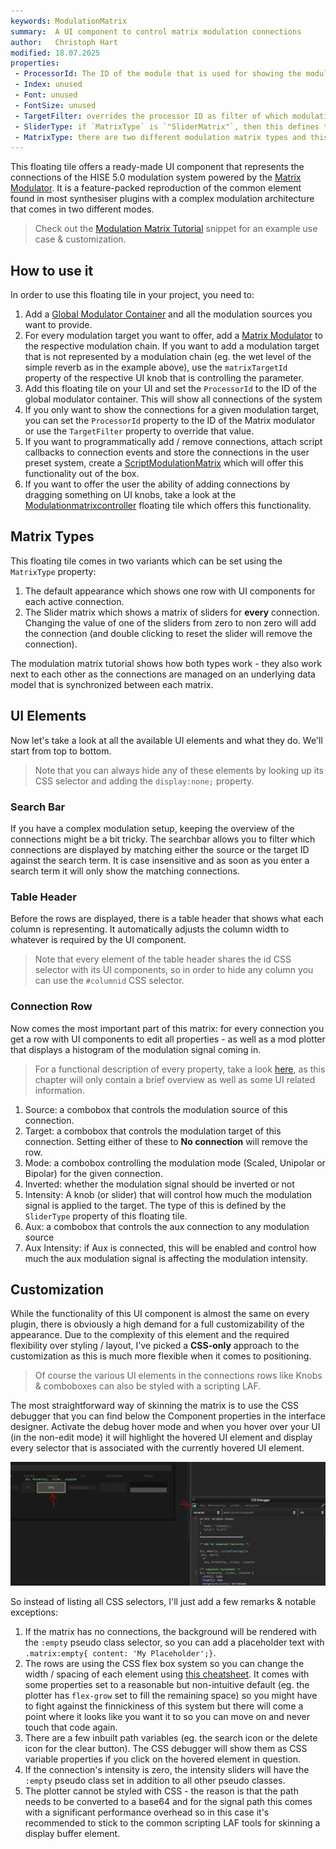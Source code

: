 ```yaml
---
keywords: ModulationMatrix
summary:  A UI component to control matrix modulation connections
author:   Christoph Hart
modified: 18.07.2025
properties:
 - ProcessorId: The ID of the module that is used for showing the modulation connections.
 - Index: unused
 - Font: unused
 - FontSize: unused
 - TargetFilter: overrides the processor ID as filter of which modulation connections should be displayed.
 - SliderType: if `MatrixType` is `"SliderMatrix"`, then this defines the slider style `["Knob", "Horizontal", "Vertical"]`.
 - MatrixType: there are two different modulation matrix types and this property chooses which mode to use. If you set this to `"SliderMatrix"`, then it will display a matrix with sliders for all available connections, in all other cases it will show a matrix with one row per active connection as default.
---
```

  
This floating tile offers a ready-made UI component that represents the connections of the HISE 5.0 modulation system powered by the [Matrix Modulator](/hise-modules/modulators/envelopes/list/matrixmodulator). It is a feature-packed reproduction of the common element found in most synthesiser plugins with a complex modulation architecture that comes in two different modes.

> Check out the [Modulation Matrix Tutorial](/tutorials/scripting#modulation-matrix-tutorial) snippet for an example use case & customization.

## How to use it

In order to use this floating tile in your project, you need to:

1. Add a [Global Modulator Container](/hise-modules/sound-generators/list/globalmodulatorcontainer) and all the modulation sources you want to provide.
2. For every modulation target you want to offer, add a [Matrix Modulator](/hise-modules/modulators/envelopes/list/matrixmodulator) to the respective modulation chain. If you want to add a modulation target that is not represented by a modulation chain (eg. the wet level of the simple reverb as in the example above), use the `matrixTargetId` property of the respective UI knob that is controlling the parameter.
3. Add this floating tile on your UI and set the `ProcessorId` to the ID of the global modulator container. This will show all connections of the system
4. If you only want to show the connections for a given modulation target, you can set the `ProcessorId` property to the ID of the Matrix modulator or use the `TargetFilter` property to override that value.
5. If you want to programmatically add / remove connections, attach script callbacks to connection events and store the connections in the user preset system, create a [ScriptModulationMatrix](/scripting/scripting-api/scriptmodulationmatrix) which will offer this functionality out of the box.
6. If you want to offer the user the ability of adding connections by dragging something on UI knobs, take a look at the [Modulationmatrixcontroller](/ui-components/floating-tiles/plugin/modulationmatrixcontroller) floating tile which offers this functionality.

## Matrix Types

This floating tile comes in two variants which can be set using the `MatrixType` property:

1. The default appearance which shows one row with UI components for each active connection.
2. The Slider matrix which shows a matrix of sliders for **every** connection. Changing the value of one of the sliders from zero to non zero will add the connection (and double clicking to reset the slider will remove the connection).

The modulation matrix tutorial shows how both types work - they also work next to each other as the connections are managed on an underlying data model that is synchronized between each matrix.

## UI Elements

Now let's take a look at all the available UI elements and what they do. We'll start from top to bottom.

> Note that you can always hide any of these elements by looking up its CSS selector and adding the `display:none;` property.

### Search Bar

If you have a complex modulation setup, keeping the overview of the connections might be a bit tricky. The searchbar allows you to filter which connections are displayed by matching either the source or the target ID against the search term. It is case insensitive and as soon as you enter a search term it will only show the matching connections.

### Table Header

Before the rows are displayed, there is a table header that shows what each column is representing. It automatically adjusts the column width to whatever is required by the UI component.

> Note that every element of the table header shares the id CSS selector with its UI components, so in order to hide any column you can use the `#columnid` CSS selector.

### Connection Row

Now comes the most important part of this matrix: for every connection you get a row with UI components to edit all properties - as well as a mod plotter that displays a histogram of the modulation signal coming in.

> For a functional description of every property, take a look [here](/hise-modules/modulators/envelopes/list/matrixmodulator#connection-properties), as this chapter will only contain a brief overview as well as some UI related information.

1. Source: a combobox that controls the modulation source of this connection. 
2. Target: a combobox that controls the modulation target of this connection. Setting either of these to **No connection** will remove the row.
3. Mode: a combobox controlling the modulation mode (Scaled, Unipolar or Bipolar) for the given connection.
4. Inverted: whether the modulation signal should be inverted or not
5. Intensity: A knob (or slider) that will control how much the modulation signal is applied to the target. The type of this is defined by the `SliderType` property of this floating tile.
6. Aux: a combobox that controls the aux connection to any modulation source
7. Aux Intensity: if Aux is connected, this will be enabled and control how much the aux modulation signal is affecting the modulation intensity.

## Customization

While the functionality of this UI component is almost the same on every plugin, there is obviously a high demand for a full customizability of the appearance. Due to the complexity of this element and the required flexibility over styling / layout, I've picked a **CSS-only** approach to the customization as this is much more flexible when it comes to positioning.

> Of course the various UI elements in the connections rows like Knobs & comboboxes can also be styled with a scripting LAF.

The most straightforward way of skinning the matrix is to use the CSS debugger that you can find below the Component properties in the interface designer. Activate the debug hover mode and when you hover over your UI (in the non-edit mode) it will highlight the hovered UI element and display every selector that is associated with the currently hovered UI element. 

![](/images/custom/cssdebugger.png)

So instead of listing all CSS selectors, I'll just add a few remarks & notable exceptions:

1. If the matrix has no connections, the background will be rendered with the `:empty` pseudo class selector, so you can add a placeholder text with `.matrix:empty{ content: 'My Placeholder';}`.
1. The rows are using the CSS flex box system so you can change the width / spacing of each element using [this cheatsheet](https://css-tricks.com/snippets/css/a-guide-to-flexbox/). It comes with some properties set to a reasonable but non-intuitive default (eg. the plotter has `flex-grow` set to fill the remaining space) so you might have to fight against the finnickiness of this system but there will come a point where it looks like you want it to so you can move on and never touch that code again.  
2. There are a few inbuilt path variables (eg. the search icon or the delete icon for the clear button). The CSS debugger will show them as CSS variable properties if you click on the hovered element in question.
3. If the connection's intensity is zero, the intensity sliders will have the `:empty` pseudo class set in addition to all other pseudo classes.
4. The plotter cannot be styled with CSS - the reason is that the path needs to be converted to a base64 and for the signal path this comes with a significant performance overhead so in this case it's recommended to stick to the common scripting LAF tools for skinning a display buffer element.




